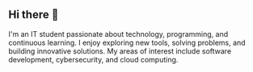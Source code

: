 ## Hi there 👋
I'm an IT student passionate about technology, programming, and continuous learning. I enjoy exploring new tools, solving problems, and building innovative solutions. My areas of interest include software development, cybersecurity, and cloud computing.
<!--
**Kanikk/Kanikk** is a ✨ _special_ ✨ repository because its `README.md` (this file) appears on your GitHub profile.

Here are some ideas to get you started:

- 🔭 I’m currently working on ...
- 🌱 I’m currently learning ...
- 👯 I’m looking to collaborate on ...
- 🤔 I’m looking for help with ...
- 💬 Ask me about ...
- 📫 How to reach me: ...
- 😄 Pronouns: ...
- ⚡ Fun fact: ...
-->
